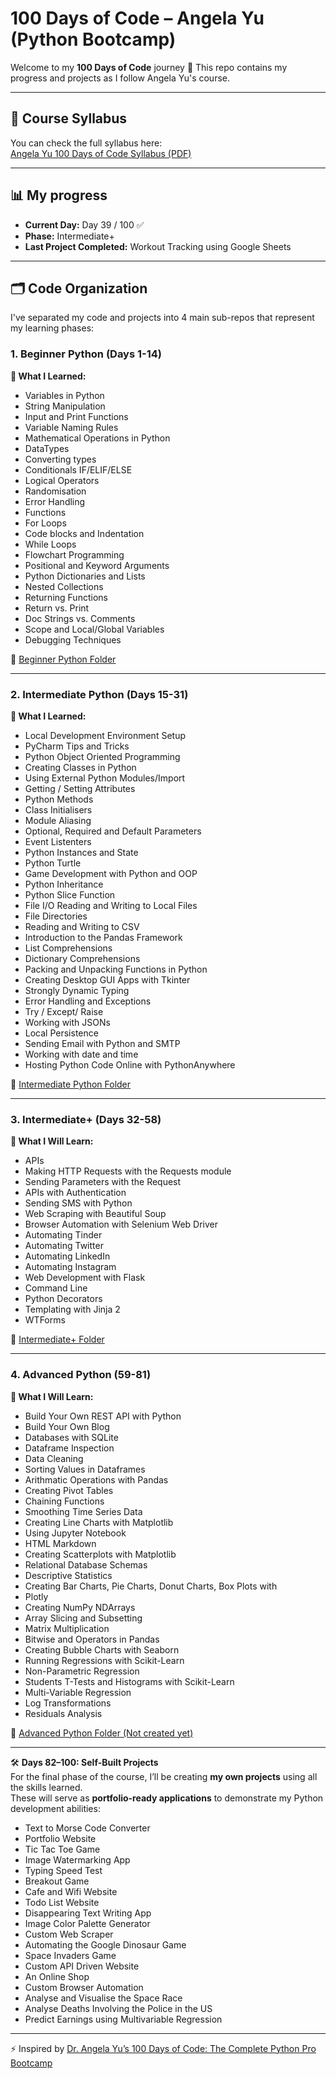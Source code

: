 # 100 Days of Code – Angela Yu (Python Bootcamp)  
  
Welcome to my **100 Days of Code** journey 🚀
This repo contains my progress and projects as I follow Angela Yu's course.  
  
---
  
## 📄 Course Syllabus  
You can check the full syllabus here:  
[Angela Yu 100 Days of Code Syllabus (PDF)](./Syllabus+for+100+Days+of+Python.pdf)  
  
---
  
## 📊 My progress  
- **Current Day:** Day 39 / 100 ✅  
- **Phase:** Intermediate+  
- **Last Project Completed:** Workout Tracking using Google Sheets
  
---
  
## 🗂️ Code Organization  
I've separated my code and projects into 4 main sub-repos that represent my learning phases:  
  
### 1. Beginner Python (Days 1-14)  
**📘 What I Learned:**  
- Variables in Python
- String Manipulation
- Input and Print Functions
- Variable Naming Rules
- Mathematical Operations in Python
- DataTypes
- Converting types
- Conditionals IF/ELIF/ELSE
- Logical Operators
- Randomisation
- Error Handling
- Functions
- For Loops
- Code blocks and Indentation
- While Loops
- Flowchart Programming
- Positional and Keyword Arguments
- Python Dictionaries and Lists
- Nested Collections
- Returning Functions
- Return vs. Print
- Doc Strings vs. Comments
- Scope and Local/Global Variables
- Debugging Techniques
  
📂 [Beginner Python Folder](./beginner-python/)  
  
---
  
### 2. Intermediate Python (Days 15-31)  
**📘 What I Learned:**  
- Local Development Environment Setup
- PyCharm Tips and Tricks
- Python Object Oriented Programming
- Creating Classes in Python
- Using External Python Modules/Import
- Getting / Setting Attributes
- Python Methods
- Class Initialisers
- Module Aliasing
- Optional, Required and Default Parameters
- Event Listenters
- Python Instances and State
- Python Turtle
- Game Development with Python and OOP
- Python Inheritance
- Python Slice Function
- File I/O Reading and Writing to Local Files
- File Directories
- Reading and Writing to CSV
- Introduction to the Pandas Framework
- List Comprehensions
- Dictionary Comprehensions
- Packing and Unpacking Functions in Python
- Creating Desktop GUI Apps with Tkinter
- Strongly Dynamic Typing
- Error Handling and Exceptions
- Try / Except/ Raise
- Working with JSONs
- Local Persistence
- Sending Email with Python and SMTP
- Working with date and time
- Hosting Python Code Online with PythonAnywhere
  
📂 [Intermediate Python Folder](./intermediate-python/)
  
---
  
### 3. Intermediate+ (Days 32-58)  
**📘 What I Will Learn:**  
- APIs
- Making HTTP Requests with the Requests module
- Sending Parameters with the Request
- APIs with Authentication
- Sending SMS with Python
- Web Scraping with Beautiful Soup
- Browser Automation with Selenium Web Driver
- Automating Tinder
- Automating Twitter
- Automating LinkedIn
- Automating Instagram
- Web Development with Flask
- Command Line
- Python Decorators
- Templating with Jinja 2
- WTForms
  
📂 [Intermediate+ Folder](./intermediate+/)  
  
---
  
### 4. Advanced Python (59-81)  
**📘 What I Will Learn:**  
- Build Your Own REST API with Python
- Build Your Own Blog
- Databases with SQLite
- Dataframe Inspection
- Data Cleaning
- Sorting Values in Dataframes
- Arithmatic Operations with Pandas
- Creating Pivot Tables
- Chaining Functions
- Smoothing Time Series Data
- Creating Line Charts with Matplotlib
- Using Jupyter Notebook
- HTML Markdown
- Creating Scatterplots with Matplotlib
- Relational Database Schemas
- Descriptive Statistics
- Creating Bar Charts, Pie Charts, Donut Charts, Box Plots with
- Plotly
- Creating NumPy NDArrays
- Array Slicing and Subsetting
- Matrix Multiplication
- Bitwise and Operators in Pandas
- Creating Bubble Charts with Seaborn
- Running Regressions with Scikit-Learn
- Non-Parametric Regression
- Students T-Tests and Histograms with Scikit-Learn
- Multi-Variable Regression
- Log Transformations
- Residuals Analysis
  
📂 [Advanced Python Folder (Not created yet)](./)  

---
  
🛠 **Days 82–100: Self-Built Projects**  
For the final phase of the course, I’ll be creating **my own projects** using all the skills learned.  
These will serve as **portfolio-ready applications** to demonstrate my Python development abilities:  
- Text to Morse Code Converter
- Portfolio Website
- Tic Tac Toe Game
- Image Watermarking App
- Typing Speed Test
- Breakout Game
- Cafe and Wifi Website
- Todo List Website
- Disappearing Text Writing App
- Image Color Palette Generator
- Custom Web Scraper
- Automating the Google Dinosaur Game
- Space Invaders Game
- Custom API Driven Website
- An Online Shop
- Custom Browser Automation
- Analyse and Visualise the Space Race
- Analyse Deaths Involving the Police in the US
- Predict Earnings using Multivariable Regression  
  
---
  
⚡ Inspired by [Dr. Angela Yu’s 100 Days of Code: The Complete Python Pro Bootcamp](https://www.udemy.com/course/100-days-of-code/) 